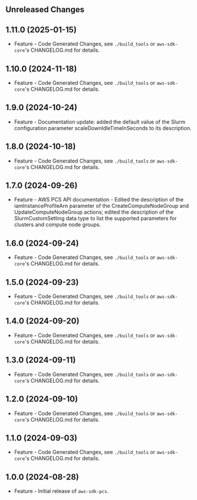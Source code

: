 Unreleased Changes
------------------

1.11.0 (2025-01-15)
------------------

* Feature - Code Generated Changes, see `./build_tools` or `aws-sdk-core`'s CHANGELOG.md for details.

1.10.0 (2024-11-18)
------------------

* Feature - Code Generated Changes, see `./build_tools` or `aws-sdk-core`'s CHANGELOG.md for details.

1.9.0 (2024-10-24)
------------------

* Feature - Documentation update: added the default value of the Slurm configuration parameter scaleDownIdleTimeInSeconds to its description.

1.8.0 (2024-10-18)
------------------

* Feature - Code Generated Changes, see `./build_tools` or `aws-sdk-core`'s CHANGELOG.md for details.

1.7.0 (2024-09-26)
------------------

* Feature - AWS PCS API documentation - Edited the description of the iamInstanceProfileArn parameter of the CreateComputeNodeGroup and UpdateComputeNodeGroup actions; edited the description of the SlurmCustomSetting data type to list the supported parameters for clusters and compute node groups.

1.6.0 (2024-09-24)
------------------

* Feature - Code Generated Changes, see `./build_tools` or `aws-sdk-core`'s CHANGELOG.md for details.

1.5.0 (2024-09-23)
------------------

* Feature - Code Generated Changes, see `./build_tools` or `aws-sdk-core`'s CHANGELOG.md for details.

1.4.0 (2024-09-20)
------------------

* Feature - Code Generated Changes, see `./build_tools` or `aws-sdk-core`'s CHANGELOG.md for details.

1.3.0 (2024-09-11)
------------------

* Feature - Code Generated Changes, see `./build_tools` or `aws-sdk-core`'s CHANGELOG.md for details.

1.2.0 (2024-09-10)
------------------

* Feature - Code Generated Changes, see `./build_tools` or `aws-sdk-core`'s CHANGELOG.md for details.

1.1.0 (2024-09-03)
------------------

* Feature - Code Generated Changes, see `./build_tools` or `aws-sdk-core`'s CHANGELOG.md for details.

1.0.0 (2024-08-28)
------------------

* Feature - Initial release of `aws-sdk-pcs`.

